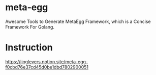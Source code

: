 # meta-egg
Awesome Tools to Generate MetaEgg Framework, which is a Concise Framework For Golang.

# Instruction
https://jinglevers.notion.site/meta-egg-f0cbd76e37cd45d0be1dbd7802900051
